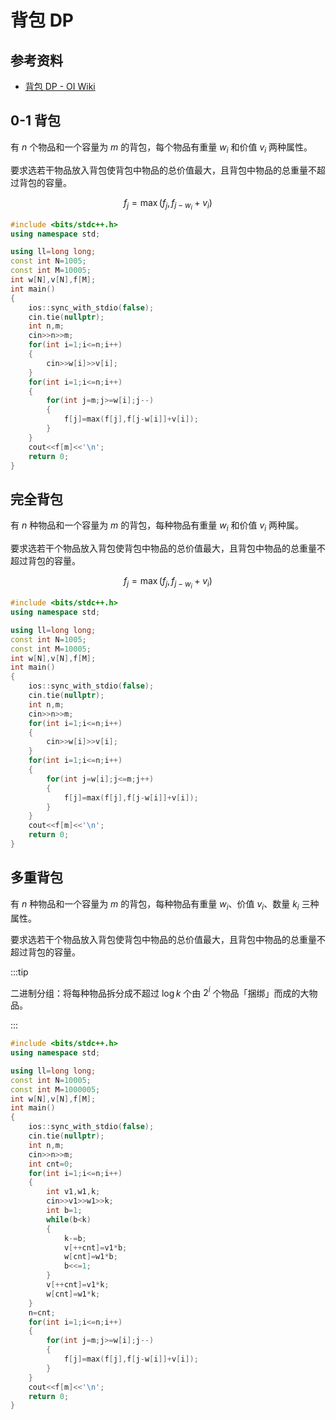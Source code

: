 # 背包 DP

## 参考资料

- [背包 DP - OI Wiki](https://oi-wiki.org/dp/knapsack/)

## 0-1 背包

有 $n$ 个物品和一个容量为 $m$ 的背包，每个物品有重量 $w_i$ 和价值 $v_i$ 两种属性。

要求选若干物品放入背包使背包中物品的总价值最大，且背包中物品的总重量不超过背包的容量。

$$
f_j=\max{(f_j,f_{j-w_i}+v_i)}
$$

```cpp
#include <bits/stdc++.h>
using namespace std;

using ll=long long;
const int N=1005;
const int M=10005;
int w[N],v[N],f[M];
int main()
{
	ios::sync_with_stdio(false);
	cin.tie(nullptr);
	int n,m;
	cin>>n>>m;
	for(int i=1;i<=n;i++)
	{
		cin>>w[i]>>v[i];
	}
	for(int i=1;i<=n;i++)
	{
		for(int j=m;j>=w[i];j--)
		{
			f[j]=max(f[j],f[j-w[i]]+v[i]);
		}
	}
	cout<<f[m]<<'\n';
	return 0;
}
```

## 完全背包

有 $n$ 种物品和一个容量为 $m$ 的背包，每种物品有重量 $w_i$ 和价值 $v_i$ 两种属。

要求选若干个物品放入背包使背包中物品的总价值最大，且背包中物品的总重量不超过背包的容量。

$$
f_j=\max{(f_j,f_{j-w_i}+v_i)}
$$

```cpp
#include <bits/stdc++.h>
using namespace std;

using ll=long long;
const int N=1005;
const int M=10005;
int w[N],v[N],f[M];
int main()
{
	ios::sync_with_stdio(false);
	cin.tie(nullptr);
	int n,m;
	cin>>n>>m;
	for(int i=1;i<=n;i++)
	{
		cin>>w[i]>>v[i];
	}
	for(int i=1;i<=n;i++)
	{
		for(int j=w[i];j<=m;j++)
		{
			f[j]=max(f[j],f[j-w[i]]+v[i]);
		}
	}
	cout<<f[m]<<'\n';
	return 0;
}
```

## 多重背包

有 $n$ 种物品和一个容量为 $m$ 的背包，每种物品有重量 $w_i$、价值 $v_i$、数量 $k_i$ 三种属性。

要求选若干个物品放入背包使背包中物品的总价值最大，且背包中物品的总重量不超过背包的容量。

:::tip

二进制分组：将每种物品拆分成不超过 $\log{k}$ 个由 $2^i$ 个物品「捆绑」而成的大物品。

:::

```cpp
#include <bits/stdc++.h>
using namespace std;

using ll=long long;
const int N=10005;
const int M=1000005;
int w[N],v[N],f[M];
int main()
{
	ios::sync_with_stdio(false);
	cin.tie(nullptr);
	int n,m;
	cin>>n>>m;
	int cnt=0;
	for(int i=1;i<=n;i++)
	{
		int v1,w1,k;
		cin>>v1>>w1>>k;
		int b=1;
		while(b<k)
		{
			k-=b;
			v[++cnt]=v1*b;
			w[cnt]=w1*b;
			b<<=1;
		}
		v[++cnt]=v1*k;
		w[cnt]=w1*k;
	}
	n=cnt;
	for(int i=1;i<=n;i++)
	{
		for(int j=m;j>=w[i];j--)
		{
			f[j]=max(f[j],f[j-w[i]]+v[i]);
		}
	}
	cout<<f[m]<<'\n';
	return 0;
}
```
